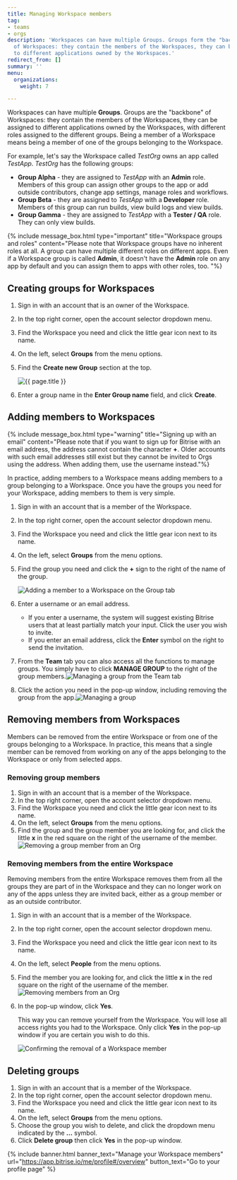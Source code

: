 ```yaml
---
title: Managing Workspace members
tag:
- teams
- orgs
description: 'Workspaces can have multiple Groups. Groups form the "backbones"
  of Workspaces: they contain the members of the Workspaces, they can be assigned
  to different applications owned by the Workspaces.'
redirect_from: []
summary: ''
menu:
  organizations:
    weight: 7

---
```

Workspaces can have multiple **Groups**. Groups are the "backbone" of Workspaces: they contain the members of the Workspaces, they can be assigned to different applications owned by the Workspaces, with different roles assigned to the different groups. Being a member of a Workspace means being a member of one of the groups belonging to the Workspace.

For example, let's say the Workspace called _TestOrg_ owns an app called _TestApp_. _TestOrg_ has the following groups:

* **Group Alpha** - they are assigned to _TestApp_ with an **Admin** role. Members of this group can assign other groups to the app or add outside contributors, change app settings, manage roles and workflows.
* **Group Beta** - they are assigned to _TestApp_ with a **Developer** role. Members of this group can run builds, view build logs and view builds.
* **Group Gamma** - they are assigned to _TestApp_ with a **Tester / QA** role. They can only view builds.

{% include message_box.html type="important" title="Workspace groups and roles" content="Please note that Workspace groups have no inherent roles at all. A group can have multiple different roles on different apps. Even if a Workspace group is called **Admin**, it doesn't have the **Admin** role on any app by default and you can assign them to apps with other roles, too. "%}

## Creating groups for Workspaces

1. Sign in with an account that is an owner of the Workspace.
1. In the top right corner, open the account selector dropdown menu. 
1. Find the Workspace you need and click the little gear icon next to its name.
3. On the left, select **Groups** from the menu options.
4. Find the **Create new Group** section at the top.

   ![{{ page.title }}](/img/enter-group-name.jpg)
5. Enter a group name in the **Enter Group name** field, and click **Create**.

## Adding members to Workspaces

{% include message_box.html type="warning" title="Signing up with an email" content="Please note that if you want to sign up for Bitrise with an email address, the address cannot contain the character **+**. Older accounts with such email addresses still exist but they cannot be invited to Orgs using the address. When adding them, use the username instead."%}

In practice, adding members to a Workspace means adding members to a group belonging to a Workspace. Once you have the groups you need for your Workspace, adding members to them is very simple.

1. Sign in with an account that is a member of the Workspace.
1. In the top right corner, open the account selector dropdown menu. 
1. Find the Workspace you need and click the little gear icon next to its name.
3. On the left, select **Groups** from the menu options.
4. Find the group you need and click the **+** sign to the right of the name of the group.

   ![Adding a member to a Workspace on the Group tab](/img/addinggroupmember.jpg)
5. Enter a username or an email address.
   * If you enter a username, the system will suggest existing Bitrise users that at least partially match your input. Click the user you wish to invite.
   * If you enter an email address, click the **Enter** symbol on the right to send the invitation.
6. From the **Team** tab you can also access all the functions to manage groups. You simply have to click **MANAGE GROUP** to the right of the group members.![Managing a group from the Team tab](/img/managegroup.jpg)
7. Click the action you need in the pop-up window, including removing the group from the app.![Managing a group](/img/managegroupmembers.jpg)

## Removing members from Workspaces

Members can be removed from the entire Workspace or from one of the groups belonging to a Workspace. In practice, this means that a single member can be removed from working on any of the apps belonging to the Workspace or only from selected apps.

### Removing group members

1. Sign in with an account that is a member of the Workspace.
1. In the top right corner, open the account selector dropdown menu. 
1. Find the Workspace you need and click the little gear icon next to its name.
3. On the left, select **Groups** from the menu options.
4. Find the group and the group member you are looking for, and click the little **x** in the red square on the right of the username of the member.![Removing a group member from an Org](/img/remomember.jpg)

### Removing members from the entire Workspace

Removing members from the entire Workspace removes them from all the groups they are part of in the Workspace and they can no longer work on any of the apps unless they are invited back, either as a group member or as an outside contributor.

1. Sign in with an account that is a member of the Workspace.
1. In the top right corner, open the account selector dropdown menu. 
1. Find the Workspace you need and click the little gear icon next to its name.
3. On the left, select **People** from the menu options.
4. Find the member you are looking for, and click the little **x** in the red square on the right of the username of the member.![Removing members from an Org](/img/removeorg.jpg)
5. In the pop-up window, click **Yes**.

   This way you can remove yourself from the Workspace. You will lose all access rights you had to the Workspace. Only click **Yes** in the pop-up window if you are certain you wish to do this.

   ![Confirming the removal of a Workspace member](/img/removegreatmember.jpg)

## Deleting groups

1. Sign in with an account that is a member of the Workspace.
1. In the top right corner, open the account selector dropdown menu. 
1. Find the Workspace you need and click the little gear icon next to its name.
3. On the left, select **Groups** from the menu options.
4. Choose the group you wish to delete, and click the dropdown menu indicated by the **...** symbol.
5. Click **Delete group** then click **Yes** in the pop-up window.

{% include banner.html banner_text="Manage your Workspace members" url="https://app.bitrise.io/me/profile#/overview" button_text="Go to your profile page" %}
